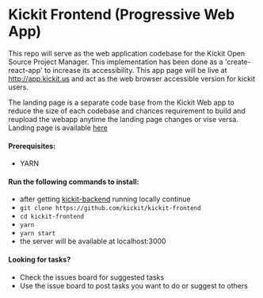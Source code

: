 # Kickit Frontend (Progressive Web App)
This repo will serve as the web application codebase for the Kickit Open Source Project Manager. This implementation has been done as a 'create-react-app' to increase its accessibility. This app page will be live at http://app.kickit.us and act as the web browser accessible version for kickit users.

The landing page is a separate code base from the Kickit Web app to reduce the size of each codebase and chances requirement to build and reupload the webapp anytime the landing page changes or vise versa. Landing page is available [here](https://www.github.com/kickit/kickit-landing)

#### Prerequisites:
- YARN

#### Run the following commands to install:

- after getting [kickit-backend](https://www.github.com/kickit/kickit-backend) running locally continue
- `git clone https://github.com/kickit/kickit-frontend`
- `cd kickit-frontend`
- `yarn`
- `yarn start`
- the server will be available at localhost:3000

#### Looking for tasks?

- Check the issues board for suggested tasks
- Use the issue board to post tasks you want to do or suggest to others

